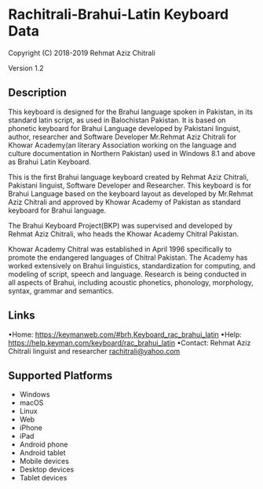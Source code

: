 Rachitrali-Brahui-Latin Keyboard Data
===============================

Copyright (C) 2018-2019 Rehmat Aziz Chitrali

Version 1.2

Description
-----------

This keyboard is designed for the Brahui language spoken in Pakistan, in its standard latin script, as used in Balochistan Pakistan. It is based on phonetic keyboard for Brahui Language developed by Pakistani linguist, author, researcher and Software Developer Mr.Rehmat Aziz Chitrali for Khowar Academy(an literary Association working on the language and culture documentation in Northern Pakistan) used in Windows 8.1 and above as Brahui Latin Keyboard.

This is the first Brahui language keyboard created by Rehmat Aziz Chitrali, Pakistani linguist, Software Developer and Researcher. This keyboard is for Brahui Language based on the keyboard layout as developed by Mr.Rehmat Aziz Chitrali and approved by Khowar Academy of Pakistan as standard keyboard for Brahui language.

The Brahui Keyboard Project(BKP) was supervised and developed by Rehmat Aziz Chitrali, who heads the Khowar Academy Chitral Pakistan.

Khowar Academy Chitral was established in April 1996 specifically to promote the endangered  languages of Chitral Pakistan. The Academy has worked extensively on Brahui  linguistics, standardization for computing, and modeling of script, speech and language. Research is being conducted in all aspects of Brahui, including acoustic phonetics, phonology, morphology, syntax, grammar and semantics.

Links
-----
•Home: https://keymanweb.com/#brh,Keyboard_rac_brahui_latin
•Help: https://help.keyman.com/keyboard/rac_brahui_latin
•Contact: Rehmat Aziz Chitrali linguist and researcher rachitrali@yahoo.com


Supported Platforms
-------------------
  * Windows  
  * macOS  
  * Linux  
  * Web  
  * iPhone  
  * iPad  
  * Android phone  
  * Android tablet  
  * Mobile devices  
  * Desktop devices  
  * Tablet devices  
